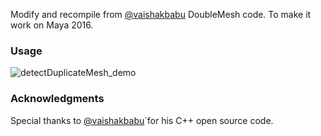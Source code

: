 Modify and recompile from  [@vaishakbabu]( https://github.com/vaishakbabu/DoubleMesh ) DoubleMesh code. To make it work on Maya 2016.

### Usage
![detectDuplicateMesh_demo](https://user-images.githubusercontent.com/11975617/111123849-c91d3080-85aa-11eb-9ed8-c5b99c275cee.gif)


### Acknowledgments
Special thanks to [@vaishakbabu]( https://github.com/vaishakbabu/DoubleMesh )`for his C++ open source code.
